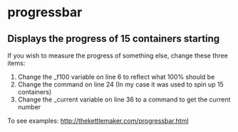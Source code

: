 # progressbar
## Displays the progress of 15 containers starting
If you wish to measure the progress of something else, change these three items:
1. Change the \_f100 variable on line 6 to reflect what 100% should be 
2. Change the command on line 24 (In my case it was used to spin up 15 containers)
3. Change the \_current variable on line 36 to a command to get the current number

To see examples: http://thekettlemaker.com/progressbar.html
